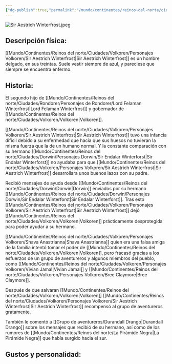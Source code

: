 ```yaml
---
{"dg-publish":true,"permalink":"/mundo/continentes/reinos-del-norte/ciudades/volkoren/personajes-volkoren/sir-aestrich-winterfrost/"}
---
```


![Sir Aestrich Winterfrost.jpeg](/img/user/Im%C3%A1genes/Sir%20Aestrich%20Winterfrost.jpeg)

## Descripción física:

[[Mundo/Continentes/Reinos del norte/Ciudades/Volkoren/Personajes Volkoren/Sir Aestrich Winterfrost\|Sir Aestrich Winterfrost]] es un hombre delgado, en sus treintas. Suele vestir siempre de azul, y pareciese que siempre se encuentra enfermo. 

## Historia:

El segundo hijo de [[Mundo/Continentes/Reinos del norte/Ciudades/Rondorer/Personajes de Rondorer/Lord Felaman Winterfrost\|Lord Felaman Winterfrost]] y gobernador de [[Mundo/Continentes/Reinos del norte/Ciudades/Volkoren/Volkoren\|Volkoren]]. 

[[Mundo/Continentes/Reinos del norte/Ciudades/Volkoren/Personajes Volkoren/Sir Aestrich Winterfrost\|Sir Aestrich Winterfrost]] tuvo una infancia difícil debido a su enfermedad que hacía que sus huesos no tuvieran la misma fuerza que la de un humano normal. Y la constante comparación con su hermano [[Mundo/Continentes/Reinos del norte/Ciudades/Dorwin/Personajes Dorwin/Sir Endalar Winterforst\|Sir Endalar Winterforst]] no ayudaba para que [[Mundo/Continentes/Reinos del norte/Ciudades/Volkoren/Personajes Volkoren/Sir Aestrich Winterfrost\|Sir Aestrich Winterfrost]] desarrollara unos buenos lazos con su padre.   

Recibió mensajes de ayuda desde [[Mundo/Continentes/Reinos del norte/Ciudades/Dorwin/Dorwin\|Dorwin]] enviados por su hermano [[Mundo/Continentes/Reinos del norte/Ciudades/Dorwin/Personajes Dorwin/Sir Endalar Winterforst\|Sir Endalar Winterforst]]. Tras esto [[Mundo/Continentes/Reinos del norte/Ciudades/Volkoren/Personajes Volkoren/Sir Aestrich Winterfrost\|Sir Aestrich Winterfrost]] dejó [[Mundo/Continentes/Reinos del norte/Ciudades/Volkoren/Volkoren\|Volkoren]] prácticamente desprotegida para poder ayudar a su hermano.

[[Mundo/Continentes/Reinos del norte/Ciudades/Volkoren/Personajes Volkoren/Shava Anastrianna\|Shava Anastrianna]] quien era una falsa amiga de la familia intentó tomar el poder de [[Mundo/Continentes/Reinos del norte/Ciudades/Volkoren/Volkoren\|Volkoren]], pero fracasó gracias a los esfuerzos de un grupo de aventureros y algunos miembros del pueblo, como [[Mundo/Continentes/Reinos del norte/Ciudades/Volkoren/Personajes Volkoren/Vivian Jamal\|Vivian Jamal]] y [[Mundo/Continentes/Reinos del norte/Ciudades/Volkoren/Personajes Volkoren/Bree Claymore\|Bree Claymore]]. 

Después de que salvaran [[Mundo/Continentes/Reinos del norte/Ciudades/Volkoren/Volkoren\|Volkoren]] [[Mundo/Continentes/Reinos del norte/Ciudades/Volkoren/Personajes Volkoren/Sir Aestrich Winterfrost\|Sir Aestrich Winterfrost]] recompensó al grupo de aventureros gratamente. 

También le comentó a [[Grupo de aventureros/Durandall Drango\|Durandall Drango]] sobre los mensajes que recibió de su hermano, así como de los rumores de [[Mundo/Continentes/Reinos del norte/La Pirámide Negra\|La Pirámide Negra]] que había surgido hacia el sur.

## Gustos y personalidad:
